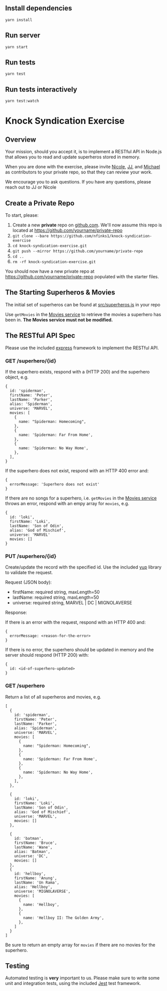 ## Install dependencies

`yarn install`

## Run server

`yarn start`

## Run tests

`yarn test`

## Run tests interactively

`yarn test:watch`

# Knock Syndication Exercise

## Overview

Your mission, should you accept it, is to implement a RESTful API in Node.js that allows you to read and update superheros stored in memory.

When you are done with the exercise, please invite [Nicole](https://github.com/nfinks1), [JJ](https://github.com/jmubang), and [Michael](https://github.com/mcacciatore-knock) as contributors to your private repo, so that they can review your work.

We encourage you to ask questions. If you have any questions, please reach out to JJ or Nicole

## Create a Private Repo

To start, please:
1. Create a new **private** repo on [github.com](https://github.com). We'll now assume this repo is located at https://github.com/yourname/private-repo
2. `git clone --bare https://github.com/nfinks1/knock-syndication-exercise`
3. `cd knock-syndication-exercise.git`
4. `git push --mirror https://github.com/yourname/private-repo`
5. `cd ..`
6. `rm -rf knock-syndication-exercise.git`

You should now have a new private repo at https://github.com/yourname/private-repo populated with the starter files.

## The Starting Superheros & Movies

The initial set of superheros can be found at [src/superheros.js](https://github.com/nfinks1/knock-syndication-exercise/blob/master/src/superheros.js) in your repo

Use `getMovies` in the [Movies service](https://github.com/nfinks1/knock-syndication-exercise/blob/master/src/movies.js) to retrieve the movies a superhero has been in. **The Movies service must not be modified.**

## The RESTful API Spec

Please use the included [express](https://expressjs.com/) framework to implement the RESTful API.

### GET /superhero/{id}

If the superhero exists, respond with a (HTTP 200) and the superhero object, e.g. 
```
{
  id: 'spiderman',
  firstName: 'Peter',
  lastName: 'Parker',
  alias: 'Spiderman',
  universe: 'MARVEL',
  movies: [
    {
      name: "Spiderman: Homecoming",
    },
    {
      name: 'Spiderman: Far From Home',
    },
    {
      name: 'Spiderman: No Way Home',
    },
  ],
}
```

If the superhero does not exist, respond with an HTTP 400 error and:
```
{
  errorMessage: 'Superhero does not exist'
}
```

If there are no songs for a superhero, i.e. `getMovies` in the [Movies service](https://github.com/nfinks1/knock-syndication-exercise/blob/master/src/movies.js) throws an error, respond with an empy array for `movies`, e.g.
```
{
  id: 'loki',
  firstName: 'Loki',
  lastName: 'Son of Odin',
  alias: 'God of Mischief',
  universe: 'MARVEL'
  movies: []
}
```

### PUT /superhero/{id}

Create/update the record with the specified id. Use the included [yup](https://github.com/jquense/yup) library to validate the request.

Request (JSON body):

- firstName: required string, maxLength=50
- lastName: required string, maxLength=50
- universe: required string, MARVEL | DC | MIGNOLAVERSE

Response: 

If there is an error with the request, respond with an HTTP 400 and:
```
{
  errorMessage: <reason-for-the-error>
}
```

If there is no error, the superhero should be updated in memory and the server should respond (HTTP 200) with:
```
{
  id: <id-of-superhero-updated>
}
```

### GET /superhero

Return a list of all superheros and movies, e.g.
```
[ 
  {
    id: 'spiderman',
    firstName: 'Peter',
    lastName: 'Parker',
    alias: 'Spiderman',
    universe: 'MARVEL',
    movies: [
      {
        name: "Spiderman: Homecoming",
      },
      {
        name: 'Spiderman: Far From Home',
      },
      {
        name: 'Spiderman: No Way Home',
      },
    ],
  },

  { 
    id: 'loki',
    firstName: 'Loki',
    lastName: 'Son of Odin',
    alias: 'God of Mischief',
    universe: 'MARVEL',
    movies: []
  },

  {
    id: 'batman',
    firstName: 'Bruce',
    lastName: 'Wane',
    alias: 'Batman',
    universe: 'DC',
    movies: []
  },
  {
    id: 'hellboy',
    firstName: 'Anung',
    lastName: 'Un Rama',
    alias: 'Hellboy',
    universe: 'MIGNOLAVERSE',
    movies: [
      {
        name: 'Hellboy',
      },
      {
        name: 'Hellboy II: The Golden Army',
      },
    ]
  }
]
```

Be sure to return an empty array for `movies` if there are no movies for the superhero.

## Testing

Automated testing is **very** important to us. Please make sure to write some unit and integration tests, using the included [Jest](https://jestjs.io/index.html) test framework.


